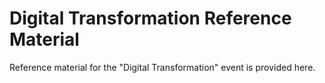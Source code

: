 # Digital Transformation Reference Material

Reference material for the "Digital Transformation" event is provided here.
